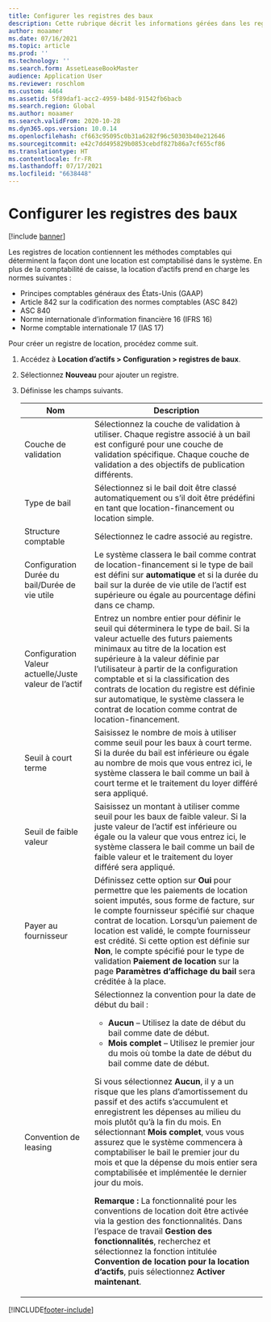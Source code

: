 ```yaml
---
title: Configurer les registres des baux
description: Cette rubrique décrit les informations gérées dans les registres de location. Les registres de location contiennent les méthodes comptables qui déterminent la façon dont une location est comptabilisée dans le système.
author: moaamer
ms.date: 07/16/2021
ms.topic: article
ms.prod: ''
ms.technology: ''
ms.search.form: AssetLeaseBookMaster
audience: Application User
ms.reviewer: roschlom
ms.custom: 4464
ms.assetid: 5f89daf1-acc2-4959-b48d-91542fb6bacb
ms.search.region: Global
ms.author: moaamer
ms.search.validFrom: 2020-10-28
ms.dyn365.ops.version: 10.0.14
ms.openlocfilehash: cf663c95095c0b31a6282f96c50303b40e212646
ms.sourcegitcommit: e42c7dd495829b0853cebdf827b86a7cf655cf86
ms.translationtype: HT
ms.contentlocale: fr-FR
ms.lasthandoff: 07/17/2021
ms.locfileid: "6638448"
---
```

# <a name="set-up-lease-books"></a>Configurer les registres des baux

[!include [banner](../includes/banner.md)]

Les registres de location contiennent les méthodes comptables qui déterminent la façon dont une location est comptabilisé dans le système. En plus de la comptabilité de caisse, la location d’actifs prend en charge les normes suivantes :

- Principes comptables généraux des États-Unis (GAAP)
- Article 842 sur la codification des normes comptables (ASC 842)
- ASC 840
- Norme internationale d’information financière 16 (IFRS 16)
- Norme comptable internationale 17 (IAS 17)

Pour créer un registre de location, procédez comme suit.

1. Accédez à **Location d’actifs \> Configuration \> registres de baux**.
2. Sélectionnez **Nouveau** pour ajouter un registre.
3. Définisse les champs suivants.

    | Nom                                     | Description |
    |------------------------------------------|-------------|
    | Couche de validation                            | Sélectionnez la couche de validation à utiliser. Chaque registre associé à un bail est configuré pour une couche de validation spécifique. Chaque couche de validation a des objectifs de publication différents. |
    | Type de bail                               | Sélectionnez si le bail doit être classé automatiquement ou s’il doit être prédéfini en tant que location-financement ou location simple. |
    | Structure comptable                     | Sélectionnez le cadre associé au registre. |
    | Configuration Durée du bail/Durée de vie utile          | Le système classera le bail comme contrat de location-financement si le type de bail est défini sur **automatique** et si la durée du bail sur la durée de vie utile de l’actif est supérieure ou égale au pourcentage défini dans ce champ.  |
    | Configuration Valeur actuelle/Juste valeur de l’actif   | Entrez un nombre entier pour définir le seuil qui déterminera le type de bail. Si la valeur actuelle des futurs paiements minimaux au titre de la location est supérieure à la valeur définie par l’utilisateur à partir de la configuration comptable et si la classification des contrats de location du registre est définie sur automatique, le système classera le contrat de location comme contrat de location-financement. |
    | Seuil à court terme                     | Saisissez le nombre de mois à utiliser comme seuil pour les baux à court terme. Si la durée du bail est inférieure ou égale au nombre de mois que vous entrez ici, le système classera le bail comme un bail à court terme et le traitement du loyer différé sera appliqué. |
    | Seuil de faible valeur                      | Saisissez un montant à utiliser comme seuil pour les baux de faible valeur. Si la juste valeur de l’actif est inférieure ou égale ou la valeur que vous entrez ici, le système classera le bail comme un bail de faible valeur et le traitement du loyer différé sera appliqué. |
    | Payer au fournisseur                            | Définissez cette option sur **Oui** pour permettre que les paiements de location soient imputés, sous forme de facture, sur le compte fournisseur spécifié sur chaque contrat de location. Lorsqu’un paiement de location est validé, le compte fournisseur est crédité. Si cette option est définie sur **Non**, le compte spécifié pour le type de validation **Paiement de location** sur la page **Paramètres d’affichage du bail** sera créditée à la place. |
    | Convention de leasing                       | Sélectionnez la convention pour la date de début du bail :<ul><li><b>Aucun</b> – Utilisez la date de début du bail comme date de début.</li><li><b>Mois complet</b> – Utilisez le premier jour du mois où tombe la date de début du bail comme date de début.</li></ul><p>Si vous sélectionnez <b>Aucun</b>, il y a un risque que les plans d’amortissement du passif et des actifs s’accumulent et enregistrent les dépenses au milieu du mois plutôt qu’à la fin du mois. En sélectionnant <b>Mois complet</b>, vous vous assurez que le système commencera à comptabiliser le bail le premier jour du mois et que la dépense du mois entier sera comptabilisée et implémentée le dernier jour du mois.</p><p><strong>Remarque :</strong> La fonctionnalité pour les conventions de location doit être activée via la gestion des fonctionnalités. Dans l’espace de travail <b>Gestion des fonctionnalités</b>, recherchez et sélectionnez la fonction intitulée <b>Convention de location pour la location d’actifs</b>, puis sélectionnez <b>Activer maintenant</b>.</p> |


[!INCLUDE[footer-include](../../includes/footer-banner.md)]
